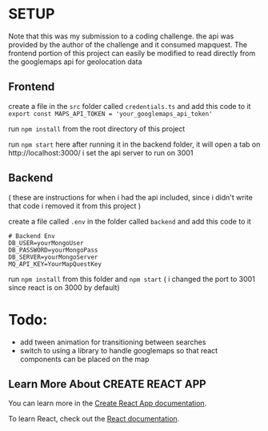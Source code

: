 # SETUP

Note that this was my submission to a coding challenge. the api was provided by the author of the challenge and it consumed mapquest. The frontend portion of this project can easily be modified to read directly from the googlemaps api for geolocation data

## Frontend

create a file in the `src` folder called `credentials.ts` and add this code to it
`export const MAPS_API_TOKEN = 'your_googlemaps_api_token'`

run `npm install` from the root directory of this project

run `npm start` here after running it in the backend folder, it will open a tab on http://localhost:3000/ i set the api server to run on 3001

## Backend

( these are instructions for when i had the api included, since i didn't write that code i removed it from this project )

create a file called `.env` in the folder called `backend` and add this code to it

```
# Backend Env
DB_USER=yourMongoUser
DB_PASSWORD=yourMongoPass
DB_SERVER=yourMongoServer
MQ_API_KEY=YourMapQuestKey
```

run `npm install` from this folder and `npm start` ( i changed the port to 3001 since react is on 3000 by default)

# Todo:

- add tween animation for transitioning between searches
- switch to using a library to handle googlemaps so that react components can be placed on the map

## Learn More About CREATE REACT APP

You can learn more in the [Create React App documentation](https://facebook.github.io/create-react-app/docs/getting-started).

To learn React, check out the [React documentation](https://reactjs.org/).
